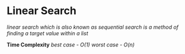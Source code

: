 # Linear Search
*linear search which is also known as sequential search is a method of finding a target value within a list*

 **Time Complexity**
*best case - O(1)*
*worst case - O(n)*